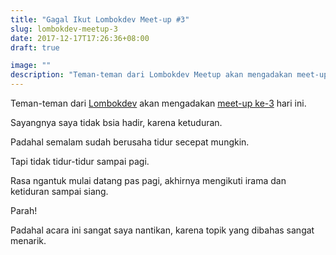 ```yaml
---
title: "Gagal Ikut Lombokdev Meet-up #3"
slug: lombokdev-meetup-3
date: 2017-12-17T17:26:36+08:00
draft: true

image: ""
description: "Teman-teman dari Lombokdev Meetup akan mengadakan meet-up ke-3 hari ini. Sayangnya saya tidak bsia hadir, karena ketuduran."
---
```


Teman-teman dari [Lombokdev](https://lombokdev.github.io) akan mengadakan [meet-up ke-3](https://lombokdev.github.io/Meetup003/) hari ini. 

Sayangnya saya tidak bsia hadir, karena ketuduran.

Padahal semalam sudah berusaha tidur secepat mungkin.

Tapi tidak tidur-tidur sampai pagi.

Rasa ngantuk mulai datang pas pagi, 
akhirnya mengikuti irama dan ketiduran sampai siang.

Parah!

Padahal acara ini sangat saya nantikan, karena topik yang dibahas sangat menarik.